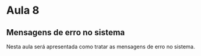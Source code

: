 # Aula 8

## Mensagens de erro no sistema

Nesta aula será apresentada como tratar as mensagens de erro no sistema.
